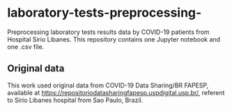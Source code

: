 # laboratory-tests-preprocessing-

Preprocessing laboratory tests results data by COVID-19 patients from Hospital Sirio Libanes. This repository contains one Jupyter notebook and one .csv file.

## Original data
This work used original data from COVID-19 Data Sharing/BR FAPESP, available at https://repositoriodatasharingfapesp.uspdigital.usp.br/, referent to Sirio Libanes hospital from Sao Paulo, Brazil. 
